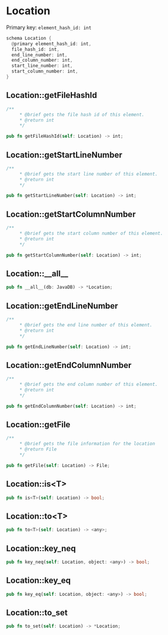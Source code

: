 # Location

Primary key: `element_hash_id: int`

```rust
schema Location {
  @primary element_hash_id: int,
  file_hash_id: int,
  end_line_number: int,
  end_column_number: int,
  start_line_number: int,
  start_column_number: int,
}
```
## Location::getFileHashId

```rust
/**
     * @brief gets the file hash id of this element.
     * @return int
     */
```
```rust
pub fn getFileHashId(self: Location) -> int;
```
## Location::getStartLineNumber

```rust
/**
     * @brief gets the start line number of this element.
     * @return int
     */
```
```rust
pub fn getStartLineNumber(self: Location) -> int;
```
## Location::getStartColumnNumber

```rust
/**
     * @brief gets the start column number of this element.
     * @return int
     */
```
```rust
pub fn getStartColumnNumber(self: Location) -> int;
```
## Location::\_\_all\_\_

```rust
pub fn __all__(db: JavaDB) -> *Location;
```
## Location::getEndLineNumber

```rust
/**
     * @brief gets the end line number of this element.
     * @return int
     */
```
```rust
pub fn getEndLineNumber(self: Location) -> int;
```
## Location::getEndColumnNumber

```rust
/**
     * @brief gets the end column number of this element.
     * @return int
     */
```
```rust
pub fn getEndColumnNumber(self: Location) -> int;
```
## Location::getFile

```rust
/**
     * @brief gets the file information for the location
     * @return File 
     */
```
```rust
pub fn getFile(self: Location) -> File;
```
## Location::is\<T\>

```rust
pub fn is<T>(self: Location) -> bool;
```
## Location::to\<T\>

```rust
pub fn to<T>(self: Location) -> <any>;
```
## Location::key\_neq

```rust
pub fn key_neq(self: Location, object: <any>) -> bool;
```
## Location::key\_eq

```rust
pub fn key_eq(self: Location, object: <any>) -> bool;
```
## Location::to\_set

```rust
pub fn to_set(self: Location) -> *Location;
```
